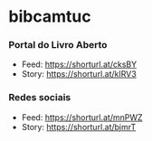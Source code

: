 # bibcamtuc

### Portal do Livro Aberto
* Feed: https://shorturl.at/cksBY
* Story: https://shorturl.at/kIRV3
### Redes sociais
* Feed: https://shorturl.at/mnPWZ
* Story: https://shorturl.at/bjmrT
